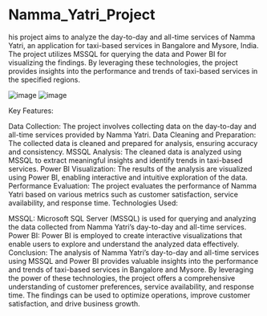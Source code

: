 # Namma_Yatri_Project
his project aims to analyze the day-to-day and all-time services of Namma Yatri, an application for taxi-based services in Bangalore and Mysore, India. The project utilizes MSSQL for querying the data and Power BI for visualizing the findings. By leveraging these technologies, the project provides insights into the performance and trends of taxi-based services in the specified regions.

![image](https://github.com/varunlunawat/Namma_Yatri_Project/assets/103778302/9de87afb-7b7c-4327-b52a-9e5f24342ff1)
![image](https://github.com/varunlunawat/Namma_Yatri_Project/assets/103778302/f9ee63df-3f08-4e6d-b2ae-eb40d7957be3)

Key Features:

Data Collection: The project involves collecting data on the day-to-day and all-time services provided by Namma Yatri.
Data Cleaning and Preparation: The collected data is cleaned and prepared for analysis, ensuring accuracy and consistency.
MSSQL Analysis: The cleaned data is analyzed using MSSQL to extract meaningful insights and identify trends in taxi-based services.
Power BI Visualization: The results of the analysis are visualized using Power BI, enabling interactive and intuitive exploration of the data.
Performance Evaluation: The project evaluates the performance of Namma Yatri based on various metrics such as customer satisfaction, service availability, and response time.
Technologies Used:

MSSQL: Microsoft SQL Server (MSSQL) is used for querying and analyzing the data collected from Namma Yatri’s day-to-day and all-time services.
Power BI: Power BI is employed to create interactive visualizations that enable users to explore and understand the analyzed data effectively.
Conclusion: The analysis of Namma Yatri’s day-to-day and all-time services using MSSQL and Power BI provides valuable insights into the performance and trends of taxi-based services in Bangalore and Mysore. By leveraging the power of these technologies, the project offers a comprehensive understanding of customer preferences, service availability, and response time. The findings can be used to optimize operations, improve customer satisfaction, and drive business growth.

